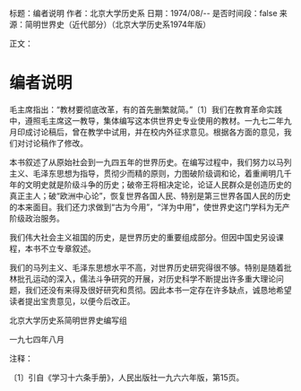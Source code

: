 标题：编者说明
作者：北京大学历史系
日期：1974/08/--
是否时间段：false
来源：简明世界史（近代部分）（北京大学历史系1974年版）

正文：

# 编者说明

毛主席指出：“教材要彻底改革，有的首先删繁就简。”〔1〕我们在教育革命实践中，遵照毛主席这一教导，集体编写这本供世界史专业使用的教材。一九七二年九月印成讨论稿后，曾在教学中试用，并在校内外征求意见。根据各方面的意见，我们对讨论稿作了修改。

本书叙述了从原始社会到一九四五年的世界历史。在编写过程中，我们努力以马列主义、毛泽东思想为指导，贯彻少而精的原则，力图破阶级调和论，着重阐明几千年的文明史就是阶级斗争的历史；破帝王将相决定论，论证人民群众是创造历史的真正主人；破“欧洲中心论”，恢复世界各国人民、特别是第三世界各国人民的历史的本来面目。我们还力求做到“古为今用”，“洋为中用”，使世界史这门学科为无产阶级政治服务。

我们伟大社会主义祖国的历史，是世界历史的重要组成部分。但因中国史另设课程，本书不立专章叙述。

我们的马列主义、毛泽东思想水平不高，对世界历史研究得很不够。特别是随着批林批孔运动的深入，儒法斗争研究的开展，对历史科学不断提出许多重大理论问题，我们还没有来得及很好研究和贯彻。因此本书一定存在许多缺点，诚恳地希望读者提出宝贵意见，以便今后改正。

北京大学历史系简明世界史编写组

一九七四年八月

注释：

〔1〕引自《学习十六条手册》，人民出版社一九六六年版，第15页。



